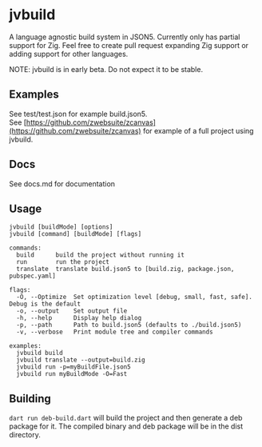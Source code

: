 # jvbuild
A language agnostic build system in JSON5. Currently only has partial support for Zig. Feel free to create pull request expanding Zig support or adding support for other languages.

NOTE: jvbuild is in early beta. Do not expect it to be stable.

## Examples
See test/test.json for example build.json5.  
See [https://github.com/zwebsuite/zcanvas](https://github.com/zwebsuite/zcanvas) for example of a full project using jvbuild.

## Docs
See docs.md for documentation

## Usage
```
jvbuild [buildMode] [options]
jvbuild [command] [buildMode] [flags]

commands:
  build      build the project without running it
  run        run the project
  translate  translate build.json5 to [build.zig, package.json, pubspec.yaml]

flags:
  -O, --Optimize  Set optimization level [debug, small, fast, safe]. Debug is the default
  -o, --output    Set output file
  -h, --help      Display help dialog
  -p, --path      Path to build.json5 (defaults to ./build.json5)
  -v, --verbose   Print module tree and compiler commands

examples:
  jvbuild build
  jvbuild translate --output=build.zig
  jvbuild run -p=myBuildFile.json5
  jvbuild run myBuildMode -O=Fast
```

## Building
`dart run deb-build.dart` will build the project and then generate a deb package for it. The compiled binary and deb package will be in the dist directory.